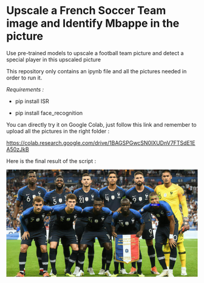 # Upscale a French Soccer Team image and Identify Mbappe in the picture

Use pre-trained models to upscale a football team picture and detect a special player in this upscaled picture

This repository only contains an ipynb file and all the pictures needed in order to run it.

*Requirements :*

* pip install ISR

* pip install face_recognition

You can directly try it on Google Colab, just follow this link and remember to upload all the pictures in the right folder : 

https://colab.research.google.com/drive/1BAGSPGwcSN0lXUDnV7FTSdE1EA50zJkB

Here is the final result of the script : 

![picture](identify_mbappe.jpg)
